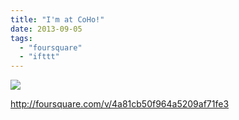 ```yaml
---
title: "I'm at CoHo!"
date: 2013-09-05
tags: 
  - "foursquare"
  - "ifttt"
---
```


![](images/staticmap?center=37.424187,-122.170771&zoom=16&size=710x440&maptype=roadmap&sensor=false&markers=color:red%7C37.424187,-122.170771)  
  
http://foursquare.com/v/4a81cb50f964a5209af71fe3
